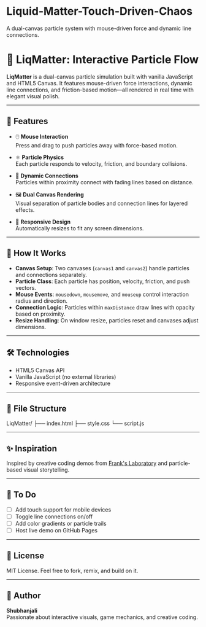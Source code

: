 # Liquid-Matter-Touch-Driven-Chaos
A dual-canvas particle system with mouse-driven force and dynamic line connections.
# 🌌 LiqMatter: Interactive Particle Flow

**LiqMatter** is a dual-canvas particle simulation built with vanilla JavaScript and HTML5 Canvas. It features mouse-driven force interactions, dynamic line connections, and friction-based motion—all rendered in real time with elegant visual polish.

---

## 🎯 Features

- 🖱️ **Mouse Interaction**  
  Press and drag to push particles away with force-based motion.

- ⚛️ **Particle Physics**  
  Each particle responds to velocity, friction, and boundary collisions.

- 🧵 **Dynamic Connections**  
  Particles within proximity connect with fading lines based on distance.

- 🖼️ **Dual Canvas Rendering**  
  Visual separation of particle bodies and connection lines for layered effects.

- 📐 **Responsive Design**  
  Automatically resizes to fit any screen dimensions.

---

## 🧠 How It Works

- **Canvas Setup**: Two canvases (`canvas1` and `canvas2`) handle particles and connections separately.
- **Particle Class**: Each particle has position, velocity, friction, and push vectors.
- **Mouse Events**: `mousedown`, `mousemove`, and `mouseup` control interaction radius and direction.
- **Connection Logic**: Particles within `maxDistance` draw lines with opacity based on proximity.
- **Resize Handling**: On window resize, particles reset and canvases adjust dimensions.

---

## 🛠️ Technologies

- HTML5 Canvas API  
- Vanilla JavaScript (no external libraries)  
- Responsive event-driven architecture

---

## 📁 File Structure
LiqMatter/ ├── index.html ├── style.css  └── script.js

---

## ✨ Inspiration

Inspired by creative coding demos from [Frank's Laboratory](https://www.youtube.com/@Frankslaboratory) and particle-based visual storytelling.

---

## 📌 To Do

- [ ] Add touch support for mobile devices  
- [ ] Toggle line connections on/off  
- [ ] Add color gradients or particle trails  
- [ ] Host live demo on GitHub Pages

---


## 📜 License

MIT License. Feel free to fork, remix, and build on it.

---

## 🙌 Author

**Shubhanjali**  
Passionate about interactive visuals, game mechanics, and creative coding.
